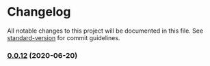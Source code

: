 # Changelog

All notable changes to this project will be documented in this file. See [standard-version](https://github.com/conventional-changelog/standard-version) for commit guidelines.

### [0.0.12](https://github.com/atao60/fse-cli/compare/v0.0.11...v0.0.12) (2020-06-20)
